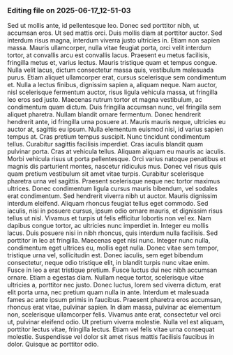 

### Editing file on 2025-06-17_12-51-03

Sed ut mollis ante, id pellentesque leo. Donec sed porttitor nibh, ut accumsan eros. Ut sed mattis orci. Duis mollis diam at porttitor auctor. Sed interdum risus magna, interdum viverra justo ultricies in. Etiam non sapien massa. Mauris ullamcorper, nulla vitae feugiat porta, orci velit interdum tortor, at convallis arcu est convallis lacus. Praesent eu metus facilisis, fringilla metus et, varius lectus. Mauris tristique quam et tempus congue. Nulla velit lacus, dictum consectetur massa quis, vestibulum malesuada purus. Etiam aliquet ullamcorper erat, cursus scelerisque sem condimentum et. Nulla a lectus finibus, dignissim sapien a, aliquam neque.
Nam auctor, nisl scelerisque fermentum auctor, risus ligula vehicula massa, ut fringilla leo eros sed justo. Maecenas rutrum tortor et magna vestibulum, ac condimentum quam dictum. Duis fringilla accumsan nunc, vel fringilla sem aliquet pharetra. Nullam blandit ornare fermentum. Donec hendrerit hendrerit ante, id fringilla urna posuere at. Mauris mauris neque, ultricies eu auctor at, sagittis eu ipsum. Nulla elementum euismod nisi, id varius sapien tempus at. Cras pretium tempus suscipit. Nunc tincidunt condimentum tellus. Curabitur sagittis facilisis imperdiet. Cras iaculis blandit quam pulvinar porta. Cras at vehicula tellus. Aliquam aliquam eu mauris ac iaculis. Morbi vehicula risus ut porta pellentesque.
Orci varius natoque penatibus et magnis dis parturient montes, nascetur ridiculus mus. Donec vel risus quis quam pretium vestibulum sit amet vitae turpis. Curabitur scelerisque pharetra urna vel sagittis. Praesent scelerisque neque nec tortor maximus ultrices. Donec condimentum ligula cursus mauris bibendum, vel sodales erat condimentum. Sed hendrerit viverra nibh ut auctor. Mauris dignissim interdum eleifend. Aliquam rhoncus feugiat tellus eget commodo. Sed iaculis, nisi in posuere cursus, ipsum odio ornare mauris, et dignissim risus tellus ut nisl. Vivamus et turpis ut felis efficitur lobortis non vel ex. Nam dapibus congue tortor, ac ultricies nunc imperdiet in.
Integer eu mollis lacus. Duis posuere nisi in nibh rhoncus, quis interdum nulla facilisis. Sed porttitor in leo at fringilla. Maecenas eget nisi nunc. Integer nunc nulla, condimentum eget ultrices eu, mollis eget nulla. Donec vitae sem tempor, tristique urna vel, sollicitudin est. Donec iaculis, sem eget bibendum consectetur, neque odio tristique elit, in blandit turpis nunc vitae enim. Fusce in leo a erat tristique pretium. Fusce luctus dui nec nibh accumsan ornare.
Etiam a egestas diam. Nullam neque tortor, scelerisque vitae ultricies a, porttitor nec justo. Donec luctus, lorem sed viverra dictum, erat elit porta urna, nec pretium quam nulla in ante. Interdum et malesuada fames ac ante ipsum primis in faucibus. Praesent pharetra eros accumsan, rhoncus erat vitae, pulvinar sapien. In diam massa, pulvinar ac elementum non, scelerisque ullamcorper felis. Vivamus ante erat, consectetur vel orci ut, pulvinar eleifend odio. Ut pretium viverra molestie. Nulla vel est aliquam, porttitor lectus vitae, fringilla lectus. Etiam vel felis vitae urna consequat molestie. Suspendisse vel dolor sit amet risus mattis facilisis faucibus in dolor. Quisque ac porttitor odio.


